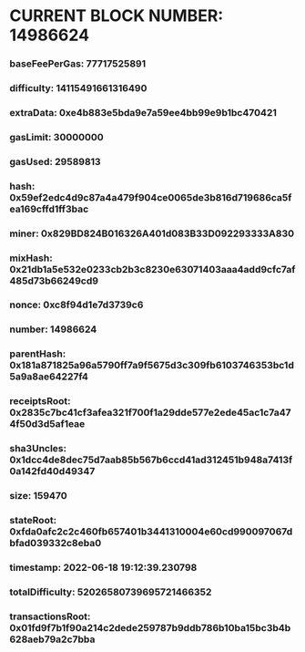 # CURRENT BLOCK NUMBER: 14986624

### baseFeePerGas: 77717525891
### difficulty: 14115491661316490
### extraData: 0xe4b883e5bda9e7a59ee4bb99e9b1bc470421
### gasLimit: 30000000
### gasUsed: 29589813
### hash: 0x59ef2edc4d9c87a4a479f904ce0065de3b816d719686ca5fea169cffd1ff3bac
### miner: 0x829BD824B016326A401d083B33D092293333A830
### mixHash: 0x21db1a5e532e0233cb2b3c8230e63071403aaa4add9cfc7af485d73b66249cd9
### nonce: 0xc8f94d1e7d3739c6
### number: 14986624
### parentHash: 0x181a871825a96a5790ff7a9f5675d3c309fb6103746353bc1d5a9a8ae64227f4
### receiptsRoot: 0x2835c7bc41cf3afea321f700f1a29dde577e2ede45ac1c7a474f50d3d5af1eae
### sha3Uncles: 0x1dcc4de8dec75d7aab85b567b6ccd41ad312451b948a7413f0a142fd40d49347
### size: 159470
### stateRoot: 0xfda0afc2c2c460fb657401b3441310004e60cd990097067dbfad039332c8eba0
### timestamp: 2022-06-18 19:12:39.230798
### totalDifficulty: 52026580739695721466352
### transactionsRoot: 0x01fd9f7b1f90a214c2dede259787b9ddb786b10ba15bc3b4b628aeb79a2c7bba
